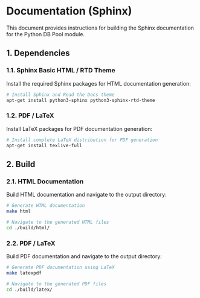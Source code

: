 # Documentation (Sphinx)

This document provides instructions for building the Sphinx documentation for the Python DB Pool module.

## 1. Dependencies

### 1.1. Sphinx Basic HTML / RTD Theme

Install the required Sphinx packages for HTML documentation generation:

```bash
# Install Sphinx and Read the Docs theme
apt-get install python3-sphinx python3-sphinx-rtd-theme
```

### 1.2. PDF / LaTeX

Install LaTeX packages for PDF documentation generation:

```bash
# Install complete LaTeX distribution for PDF generation
apt-get install texlive-full
```

## 2. Build

### 2.1. HTML Documentation

Build HTML documentation and navigate to the output directory:

```bash
# Generate HTML documentation
make html

# Navigate to the generated HTML files
cd ./build/html/
```

### 2.2. PDF / LaTeX

Build PDF documentation and navigate to the output directory:

```bash
# Generate PDF documentation using LaTeX
make latexpdf

# Navigate to the generated PDF files
cd ./build/latex/
```
